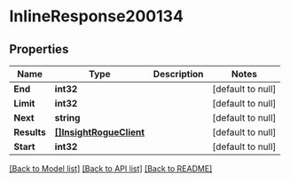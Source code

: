 # InlineResponse200134

## Properties
Name | Type | Description | Notes
------------ | ------------- | ------------- | -------------
**End** | **int32** |  | [default to null]
**Limit** | **int32** |  | [default to null]
**Next** | **string** |  | [default to null]
**Results** | [**[]InsightRogueClient**](insight_rogue_client.md) |  | [default to null]
**Start** | **int32** |  | [default to null]

[[Back to Model list]](../README.md#documentation-for-models) [[Back to API list]](../README.md#documentation-for-api-endpoints) [[Back to README]](../README.md)

